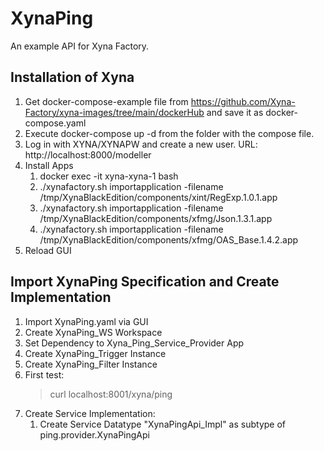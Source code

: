 # XynaPing
An example API for Xyna Factory.

## Installation of Xyna
1. Get docker-compose-example file from https://github.com/Xyna-Factory/xyna-images/tree/main/dockerHub and save it as docker-compose.yaml
2. Execute docker-compose up -d from the folder with the compose file.
3. Log in with XYNA/XYNAPW and create a new user. URL: http://localhost:8000/modeller
4. Install Apps
    1. docker exec -it xyna-xyna-1 bash
    2. ./xynafactory.sh importapplication -filename /tmp/XynaBlackEdition/components/xint/RegExp.1.0.1.app
    3. ./xynafactory.sh importapplication -filename /tmp/XynaBlackEdition/components/xfmg/Json.1.3.1.app
    4. ./xynafactory.sh importapplication -filename /tmp/XynaBlackEdition/components/xfmg/OAS_Base.1.4.2.app
5. Reload GUI

## Import XynaPing Specification and Create Implementation

1. Import XynaPing.yaml via GUI
2. Create XynaPing_WS Workspace
3. Set Dependency to Xyna_Ping_Service_Provider App
4. Create XynaPing_Trigger Instance
5. Create XynaPing_Filter Instance
6. First test:
    > curl localhost:8001/xyna/ping
7. Create Service Implementation:
    1. Create Service Datatype "XynaPingApi_Impl" as subtype of ping.provider.XynaPingApi

